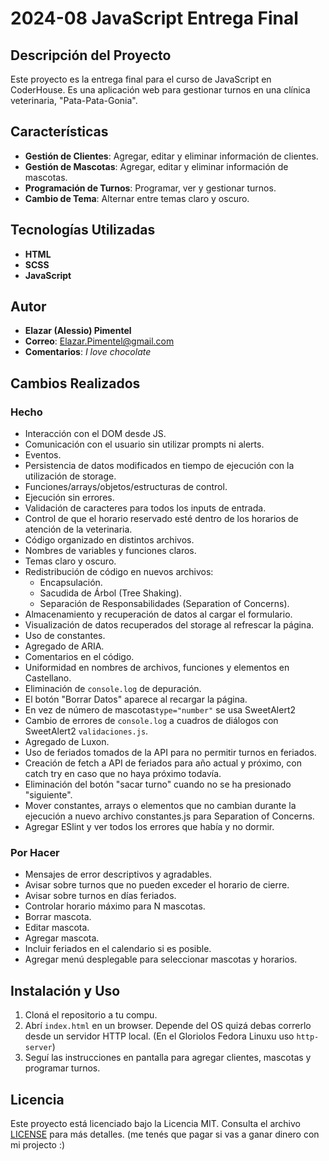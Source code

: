 # 2024-08 JavaScript Entrega Final

## Descripción del Proyecto

Este proyecto es la entrega final para el curso de JavaScript en CoderHouse. Es una aplicación web para gestionar turnos en una clínica veterinaria, "Pata-Pata-Gonia".

## Características

- **Gestión de Clientes**: Agregar, editar y eliminar información de clientes.
- **Gestión de Mascotas**: Agregar, editar y eliminar información de mascotas.
- **Programación de Turnos**: Programar, ver y gestionar turnos.
- **Cambio de Tema**: Alternar entre temas claro y oscuro.

## Tecnologías Utilizadas

- **HTML**
- **SCSS**
- **JavaScript**

## Autor

- **Elazar (Alessio) Pimentel**
- **Correo**: [Elazar.Pimentel@gmail.com](mailto:Elazar.Pimentel@gmail.com)
- **Comentarios**: *I love chocolate*

## Cambios Realizados

### Hecho

- Interacción con el DOM desde JS.
- Comunicación con el usuario sin utilizar prompts ni alerts.
- Eventos.
- Persistencia de datos modificados en tiempo de ejecución con la utilización de storage.
- Funciones/arrays/objetos/estructuras de control.
- Ejecución sin errores.
- Validación de caracteres para todos los inputs de entrada.
- Control de que el horario reservado esté dentro de los horarios de atención de la veterinaria.
- Código organizado en distintos archivos.
- Nombres de variables y funciones claros.
- Temas claro y oscuro.
- Redistribución de código en nuevos archivos:
  - Encapsulación.
  - Sacudida de Árbol (Tree Shaking).
  - Separación de Responsabilidades (Separation of Concerns).
- Almacenamiento y recuperación de datos al cargar el formulario.
- Visualización de datos recuperados del storage al refrescar la página.
- Uso de constantes.
- Agregado de ARIA.
- Comentarios en el código.
- Uniformidad en nombres de archivos, funciones y elementos en Castellano.
- Eliminación de `console.log` de depuración.
- El botón "Borrar Datos" aparece al recargar la página.
- En vez de número de mascotas`type="number"` se usa SweetAlert2
- Cambio de errores de `console.log` a cuadros de diálogos con SweetAlert2 `validaciones.js`.
- Agregado de Luxon.
- Uso de feriados tomados de la API para no permitir turnos en feriados.
- Creación de fetch a API de feriados para año actual y próximo, con catch try en caso que no haya próximo todavía. 
- Eliminación del botón "sacar turno" cuando no se ha presionado "siguiente".
- Mover constantes, arrays o elementos que no cambian durante la ejecución a nuevo archivo constantes.js para Separation of Concerns. 
- Agregar ESlint y ver todos los errores que había y no dormir. 


### Por Hacer

- Mensajes de error descriptivos y agradables.
- Avisar sobre turnos que no pueden exceder el horario de cierre.
- Avisar sobre turnos en días feriados.
- Controlar horario máximo para N mascotas.
- Borrar mascota.
- Editar mascota.
- Agregar mascota.
- Incluir feriados en el calendario si es posible.
- Agregar menú desplegable para seleccionar mascotas y horarios.

## Instalación y Uso

1. Cloná el repositorio a tu compu.
2. Abrí `index.html` en un browser. Depende del OS quizá debas correrlo desde un servidor HTTP local. (En el Gloriolos Fedora Linuxu uso `http-server`)
3. Seguí las instrucciones en pantalla para agregar clientes, mascotas y programar turnos.

## Licencia

Este proyecto está licenciado bajo la Licencia MIT. Consulta el archivo [LICENSE](./LICENSE) para más detalles. (me tenés que pagar si vas a ganar dinero con mi projecto :)